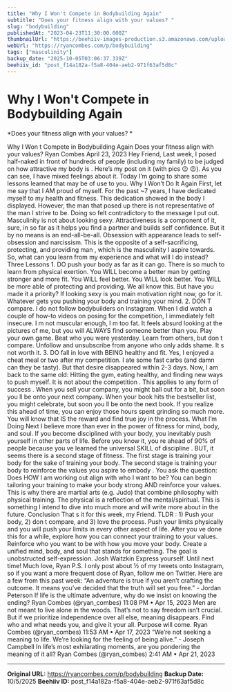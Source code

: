 ```yaml
---
title: "Why I Won't Compete in Bodybuilding Again"
subtitle: "Does your fitness align with your values? "
slug: "bodybuilding"
publishedAt: "2023-04-23T11:30:00.000Z"
thumbnailUrl: "https://beehiiv-images-production.s3.amazonaws.com/uploads/asset/file/919e3a45-5328-4d08-a81b-2abbf80727e3/gorilla-freak-wt5jg8_WrJg-unsplash.jpg?t=1682215899"
webUrl: "https://ryancombes.com/p/bodybuilding"
tags: ["masculinity"]
backup_date: "2025-10-05T03:06:37.339Z"
beehiiv_id: "post_f14a182a-f5a8-404e-aeb2-971f63af5d8c"
---
```


# Why I Won't Compete in Bodybuilding Again

*Does your fitness align with your values? *



Why I Won t Compete in Bodybuilding Again Does your fitness align with your values? Ryan Combes April 23, 2023 Hey Friend, Last week, I posed half-naked in front of hundreds of people (including my family) to be judged on how attractive my body is . Here’s my post on it (with pics 😉 😉). As you can see, I have mixed feelings about it. Today I’m going to share some lessons learned that may be of use to you. Why I Won’t Do It Again First, let me say that I AM proud of myself. For the past ~7 years, I have dedicated myself to my health and fitness. This dedication showed in the body I displayed. However, the man that posed up there is not representative of the man I strive to be. Doing so felt contradictory to the message I put out. Masculinity is not about looking sexy. Attractiveness is a component of it, sure, in so far as it helps you find a partner and builds self confidence. But it by no means is an end-all-be-all. Obsession with appearance leads to self-obsession and narcissism. This is the opposite of a self-sacrificing, protecting, and providing man , which is the masculinity I aspire towards. So, what can you learn from my experience and what will I do instead? Three Lessons 1. DO push your body as far as it can go. There is so much to learn from physical exertion. You WILL become a better man by getting stronger and more fit. You WILL feel better. You WILL look better. You WILL be more able of protecting and providing. We all know this. But have you made it a priority? If looking sexy is you main motivation right now, go for it. Whatever gets you pushing your body and training your mind. 2. DON T compare. I do not follow bodybuilders on Instagram. When I did watch a couple of how-to videos on posing for the competition, I immediately felt insecure. I m not muscular enough, I m too fat. It feels absurd looking at the pictures of me, but you will ALWAYS find someone better than you. Play your own game. Beat who you were yesterday. Learn from others, but don t compare. Unfollow and unsubscribe from anyone who only adds shame. It s not worth it. 3. DO fall in love with BEING healthy and fit. Yes, I enjoyed a cheat meal or two after my competition. I ate some fast carbs (and damn can they be tasty). But that desire disappeared within 2-3 days. Now, I am back to the same old: Hitting the gym, eating healthy, and finding new ways to push myself. It is not about the competition . This applies to any form of success . When you sell your company, you might ball out for a bit, but soon you ll be onto your next company. When your book hits the bestseller list, you might celebrate, but soon you ll be onto the next book. If you realize this ahead of time, you can enjoy those hours spent grinding so much more. You will know that IS the reward and find true joy in the process. What I’m Doing Next I believe more than ever in the power of fitness for mind, body, and soul. If you become disciplined with your body, you inevitably push yourself in other parts of life. Before you know it, you re ahead of 90% of people because you ve learned the universal SKILL of discipline . BUT, it seems there is a second stage of fitness. The first stage is training your body for the sake of training your body. The second stage is training your body to reinforce the values you aspire to embody . You ask the question: Does HOW I am working out align with who I want to be? You can begin tailoring your training to make your body strong AND reinforce your values. This is why there are martial arts (e.g. Judo) that combine philosophy with physical training. The physical is a reflection of the mental/spiritual. This is something I intend to dive into much more and will write more about in the future. Conclusion That s it for this week, my Friend. TLDR : 1) Push your body, 2) don t compare, and 3) love the process. Push your limits physically and you will push your limits in every other aspect of life. After you ve done this for a while, explore how you can connect your training to your values. Reinforce who you want to be with how you move your body. Create a unified mind, body, and soul that stands for something. The goal is unobstructed self-expression. Josh Waitzkin Express yourself. Until next time! Much love, Ryan P.S. I only post about ½ of my tweets onto Instagram, so if you want a more frequent dose of Ryan, follow me on Twitter. Here are a few from this past week: “An adventure is true if you aren’t crafting the outcome. It means you’ve decided that the truth will set you free.” - Jordan Peterson If life is the ultimate adventure, why do we insist on knowing the ending? Ryan Combes (@ryan_combes) 11:08 PM • Apr 15, 2023 Men are not meant to live alone in the woods. That’s not to say freedom isn’t crucial. But if we prioritize independence over all else, meaning disappears. Find who and what needs you, and give it your all. Purpose will come. Ryan Combes (@ryan_combes) 11:53 AM • Apr 17, 2023 “We’re not seeking a meaning to life. We’re looking for the feeling of being alive.” - Joseph Campbell In life’s most exhilarating moments, are you pondering the meaning of it all? Ryan Combes (@ryan_combes) 2:41 AM • Apr 21, 2023

---

**Original URL:** https://ryancombes.com/p/bodybuilding
**Backup Date:** 10/5/2025
**Beehiiv ID:** post_f14a182a-f5a8-404e-aeb2-971f63af5d8c
